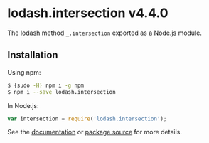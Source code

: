 # lodash.intersection v4.4.0

The [lodash](https://lodash.com/) method `_.intersection` exported as a [Node.js](https://nodejs.org/) module.

## Installation

Using npm:
```bash
$ {sudo -H} npm i -g npm
$ npm i --save lodash.intersection
```

In Node.js:
```js
var intersection = require('lodash.intersection');
```

See the [documentation](https://lodash.com/docs#intersection) or [package source](https://github.com/lodash/lodash/blob/4.4.0-npm-packages/lodash.intersection) for more details.
